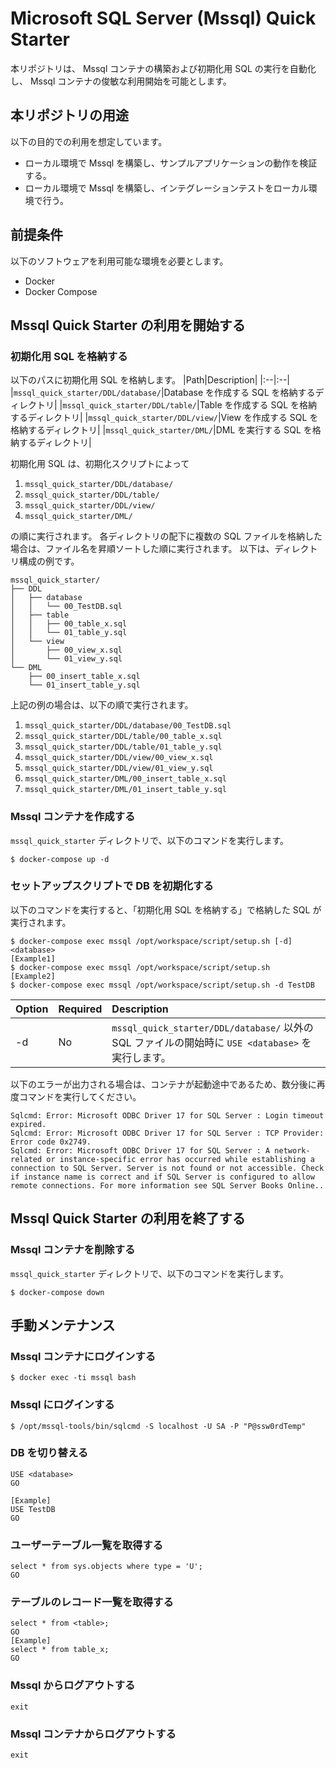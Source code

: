# Microsoft SQL Server (Mssql) Quick Starter
本リポジトリは、 Mssql コンテナの構築および初期化用 SQL の実行を自動化し、 Mssql コンテナの俊敏な利用開始を可能とします。

## 本リポジトリの用途
以下の目的での利用を想定しています。
* ローカル環境で Mssql を構築し、サンプルアプリケーションの動作を検証する。
* ローカル環境で Mssql を構築し、インテグレーションテストをローカル環境で行う。

## 前提条件
以下のソフトウェアを利用可能な環境を必要とします。
* Docker
* Docker Compose

## Mssql Quick Starter の利用を開始する

### 初期化用 SQL を格納する
以下のパスに初期化用 SQL を格納します。
|Path|Description|
|:--|:--|
|`mssql_quick_starter/DDL/database/`|Database を作成する SQL を格納するディレクトリ|
|`mssql_quick_starter/DDL/table/`|Table を作成する SQL を格納するディレクトリ|
|`mssql_quick_starter/DDL/view/`|View を作成する SQL を格納するディレクトリ|
|`mssql_quick_starter/DML/`|DML を実行する SQL を格納するディレクトリ|

初期化用 SQL は、初期化スクリプトによって
1. `mssql_quick_starter/DDL/database/`
2. `mssql_quick_starter/DDL/table/` 
3. `mssql_quick_starter/DDL/view/`
4. `mssql_quick_starter/DML/`

の順に実行されます。
各ディレクトリの配下に複数の SQL ファイルを格納した場合は、ファイル名を昇順ソートした順に実行されます。
以下は、ディレクトリ構成の例です。
~~~
mssql_quick_starter/
├── DDL
│   ├── database
│   │   └── 00_TestDB.sql
│   ├── table
│   │   ├── 00_table_x.sql
│   │   └── 01_table_y.sql
│   └── view
│       ├── 00_view_x.sql
│       └── 01_view_y.sql
└── DML
    ├── 00_insert_table_x.sql
    └── 01_insert_table_y.sql
~~~

上記の例の場合は、以下の順で実行されます。
1. `mssql_quick_starter/DDL/database/00_TestDB.sql`
2. `mssql_quick_starter/DDL/table/00_table_x.sql`
3. `mssql_quick_starter/DDL/table/01_table_y.sql`
4. `mssql_quick_starter/DDL/view/00_view_x.sql`
5. `mssql_quick_starter/DDL/view/01_view_y.sql`
6. `mssql_quick_starter/DML/00_insert_table_x.sql`
7. `mssql_quick_starter/DML/01_insert_table_y.sql`

### Mssql コンテナを作成する
`mssql_quick_starter` ディレクトリで、以下のコマンドを実行します。
~~~
$ docker-compose up -d
~~~

### セットアップスクリプトで DB を初期化する
以下のコマンドを実行すると、「初期化用 SQL を格納する」で格納した SQL が実行されます。
~~~
$ docker-compose exec mssql /opt/workspace/script/setup.sh [-d] <database>
[Example1]
$ docker-compose exec mssql /opt/workspace/script/setup.sh
[Example2]
$ docker-compose exec mssql /opt/workspace/script/setup.sh -d TestDB
~~~
|Option|Required|Description|
|:--|:--|:--|
|-d|No|`mssql_quick_starter/DDL/database/` 以外の SQL ファイルの開始時に `USE <database>` を実行します。|

以下のエラーが出力される場合は、コンテナが起動途中であるため、数分後に再度コマンドを実行してください。
~~~
Sqlcmd: Error: Microsoft ODBC Driver 17 for SQL Server : Login timeout expired.
Sqlcmd: Error: Microsoft ODBC Driver 17 for SQL Server : TCP Provider: Error code 0x2749.
Sqlcmd: Error: Microsoft ODBC Driver 17 for SQL Server : A network-related or instance-specific error has occurred while establishing a connection to SQL Server. Server is not found or not accessible. Check if instance name is correct and if SQL Server is configured to allow remote connections. For more information see SQL Server Books Online..
~~~

## Mssql Quick Starter の利用を終了する

### Mssql コンテナを削除する
`mssql_quick_starter` ディレクトリで、以下のコマンドを実行します。
~~~
$ docker-compose down
~~~

## 手動メンテナンス

### Mssql コンテナにログインする
~~~
$ docker exec -ti mssql bash
~~~

### Mssql にログインする
~~~
$ /opt/mssql-tools/bin/sqlcmd -S localhost -U SA -P "P@ssw0rdTemp"
~~~

### DB を切り替える
~~~
USE <database>
GO

[Example]
USE TestDB
GO
~~~

### ユーザーテーブル一覧を取得する
~~~
select * from sys.objects where type = 'U';
GO
~~~

### テーブルのレコード一覧を取得する
~~~
select * from <table>;
GO
[Example]
select * from table_x;
GO
~~~

### Mssql からログアウトする
~~~
exit
~~~

### Mssql コンテナからログアウトする
~~~
exit
~~~
